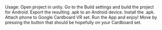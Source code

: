 Usage: 
Open project in unity.
Go to the Build settings and build the project for Android.
Export the resulting .apk to an Android device.
Install the .apk.
Attach phone to Google Cardboard VR set.
Run the App and enjoy!
Move by pressing the button that should be hopefully on your Cardboard set.
